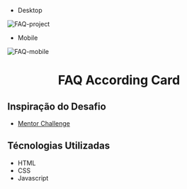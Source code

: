 
- Desktop


![FAQ-project](https://user-images.githubusercontent.com/109632184/217972700-19c0d489-64dd-412e-a04e-5e6c9c5036c1.png)


- Mobile 

![FAQ-mobile](https://user-images.githubusercontent.com/109632184/217972821-1e88c5b4-25e2-438d-9877-dbbfb03dc97b.png)


<h1 align="center">FAQ According Card</h1>

<h2>Inspiração do Desafio</h2>

- <a href="https://www.frontendmentor.io/challenges/faq-accordion-card-XlyjD0Oam" target="_blank">Mentor Challenge</a>

<h2>Técnologias Utilizadas</h2>

- HTML
- CSS
- Javascript



